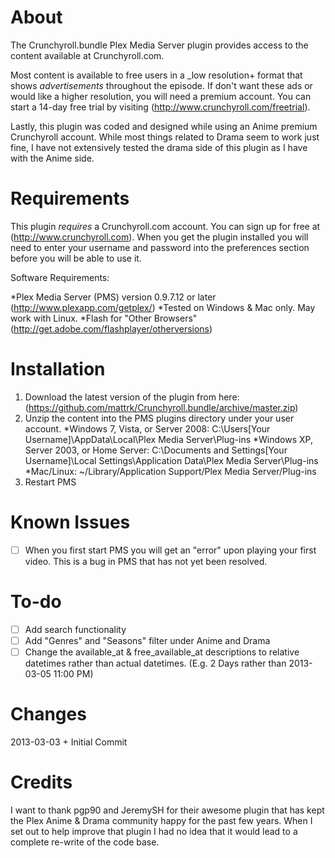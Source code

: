 About
=====
The Crunchyroll.bundle Plex Media Server plugin provides access to the content 
available at Crunchyroll.com. 

Most content is available to free users in a _low resolution+ format that shows 
_advertisements_ throughout the episode. If don't want these ads or would 
like a higher resolution, you will need a premium account. You can start a 
14-day free trial by visiting (http://www.crunchyroll.com/freetrial). 

Lastly, this plugin was coded and designed while using an Anime premium Crunchyroll
account. While most things related to Drama seem to work just fine, I have not 
extensively tested the drama side of this plugin as I have with the Anime side. 

Requirements
============
This plugin *requires* a Crunchyroll.com account. You can sign up for free at 
(http://www.crunchyroll.com). When you get the plugin installed you will need
to enter your username and password into the preferences section before you will
be able to use it. 

Software Requirements:

*Plex Media Server (PMS) version 0.9.7.12 or later (http://www.plexapp.com/getplex/)
	*Tested on Windows & Mac only. May work with Linux. 
*Flash for "Other Browsers" (http://get.adobe.com/flashplayer/otherversions)

Installation
============
1. Download the latest version of the plugin from here: (https://github.com/mattrk/Crunchyroll.bundle/archive/master.zip)
2. Unzip the content into the PMS plugins directory under your user account.
	*Windows 7, Vista, or Server 2008: C:\Users\[Your Username]\AppData\Local\Plex Media Server\Plug-ins
	*Windows XP, Server 2003, or Home Server: C:\Documents and Settings\[Your Username]\Local Settings\Application Data\Plex Media Server\Plug-ins
	*Mac/Linux: ~/Library/Application Support/Plex Media Server/Plug-ins
3. Restart PMS

Known Issues
============
- [ ] When you first start PMS you will get an "error" upon playing your first video. This is a bug in PMS that has not yet been resolved. 

To-do
====
- [ ] Add search functionality
- [ ] Add "Genres" and "Seasons" filter under Anime and Drama
- [ ] Change the available_at & free_available_at descriptions to relative datetimes rather than actual datetimes. (E.g. 2 Days rather than 2013-03-05 11:00 PM) 

Changes
=======
2013-03-03
	+ Initial Commit

Credits
=======
I want to thank pgp90 and JeremySH for their awesome plugin that has kept the 
Plex Anime & Drama community happy for the past few years. When I set out to 
help improve that plugin I had no idea that it would lead to a complete re-write 
of the code base. 